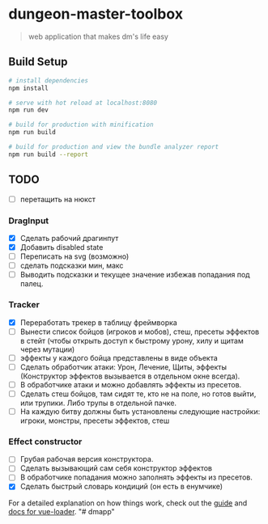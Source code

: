 # dungeon-master-toolbox

> web application that makes dm's life easy

## Build Setup

``` bash
# install dependencies
npm install

# serve with hot reload at localhost:8080
npm run dev

# build for production with minification
npm run build

# build for production and view the bundle analyzer report
npm run build --report
```

## TODO

- [ ] перетащить на нюкст

### DragInput

- [x] Сделать рабочий драгинпут
- [x] Добавить disabled state
- [ ] Переписать на svg (возможно)
- [ ] сделать подсказки мин, макс
- [ ] Выводить подсказки и текущее значение избежав попадания под палец.

### Tracker

- [x] Переработать трекер в таблицу фреймворка
- [ ] Вынести список бойцов (игроков и мобов), стеш, пресеты эффектов в стейт (чтобы открыть доступ к быстрому урону, хилу и щитам через мутации)
- [ ] эффекты у каждого бойца представлены в виде объекта
- [ ] Сделать обработчик атаки: Урон, Лечение, Щиты, эффекты (Конструктор эффектов вызывается в отдельном окне всегда).
- [ ] В обработчике атаки и можно добавлять эффекты из пресетов.
- [ ] Сделать стеш бойцов, там сидят те, кто не на поле, но готов выйти, или трупики. Либо трупы в отдельной пачке.
- [ ] На каждую битву должны быть установлены следующие настройки: игроки, монстры, пресеты эффектов, стеш

### Effect constructor

- [ ] Грубая рабочая версия конструктора.
- [ ] Сделать вызывающий сам себя конструктор эффектов
- [ ] В обработчике попадания можно заполнять эффекты из пресетов.
- [x] Сделать быстрый словарь кондиций (он есть в енумчике)

For a detailed explanation on how things work, check out the [guide](http://vuejs-templates.github.io/webpack/) and [docs for vue-loader](http://vuejs.github.io/vue-loader).
"# dmapp"
